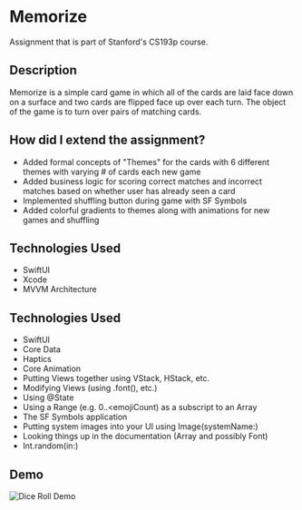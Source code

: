 # Memorize

Assignment that is part of Stanford's CS193p course.

## Description
Memorize is a simple card game in which all of the cards are laid face down on a surface and two cards are flipped face up over each turn. 
The object of the game is to turn over pairs of matching cards.

## How did I extend the assignment?
- Added formal concepts of "Themes" for the cards with 6 different themes with varying # of cards each new game
- Added business logic for scoring correct matches and incorrect matches based on whether user has already seen a card
- Implemented shuffling button during game with SF Symbols
- Added colorful gradients to themes along with animations for new games and shuffling

## Technologies Used
- SwiftUI
- Xcode
- MVVM Architecture

## Technologies Used
- SwiftUI
- Core Data
- Haptics 
- Core Animation
- Putting Views together using VStack, HStack, etc.
- Modifying Views (using .font(), etc.)
- Using @State
- Using a Range (e.g. 0..<emojiCount) as a subscript to an Array
- The SF Symbols application
- Putting system images into your UI using Image(systemName:)
- Looking things up in the documentation (Array and possibly Font)
- Int.random(in:) 

## Demo
![Dice Roll Demo](Demo/demo.gif)
